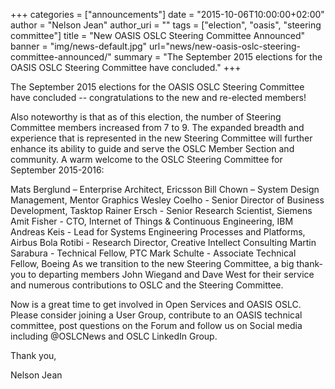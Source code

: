 +++
categories = ["announcements"]
date = "2015-10-06T10:00:00+02:00"
author = "Nelson Jean"
author_uri = ""
tags = ["election", "oasis", "steering committee"]
title = "New OASIS OSLC Steering Committee Announced"
banner = "img/news-default.jpg"
url="news/new-oasis-oslc-steering-committee-announced/"
summary = "The September 2015 elections for the OASIS OSLC Steering Committee have concluded."
+++

The September 2015 elections for the OASIS OSLC Steering Committee have concluded -- congratulations to the new and re-elected members!

Also noteworthy is that as of this election, the number of Steering Committee members increased from 7 to 9.  The expanded breadth and experience that is represented in the new Steering Committee will further enhance its ability to guide and serve the OSLC Member Section and community.  A warm welcome to the OSLC Steering Committee for September 2015-2016:

Mats Berglund – Enterprise Architect, Ericsson
Bill Chown – System Design Management,  Mentor Graphics
Wesley Coelho - Senior Director of Business Development, Tasktop
Rainer Ersch - Senior Research Scientist, Siemens
Amit Fisher - CTO, Internet of Things & Continuous Engineering, IBM
Andreas Keis - Lead for Systems Engineering Processes and Platforms, Airbus
Bola Rotibi - Research Director, Creative Intellect Consulting
Martin Sarabura - Technical Fellow, PTC
Mark Schulte - Associate Technical Fellow, Boeing
As we transition to the new Steering Committee, a big thank-you to departing members John Wiegand and Dave West for their service and numerous contributions to OSLC and the Steering Committee.

Now is a great time to get involved in Open Services and OASIS OSLC. Please consider joining a User Group, contribute to an OASIS technical committee, post questions on the Forum and follow us on Social media including @OSLCNews and OSLC LinkedIn Group.

Thank you,

Nelson Jean
